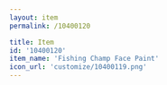 ```yaml
---
layout: item
permalink: /10400120

title: Item
id: '10400120'
item_name: 'Fishing Champ Face Paint'
icon_url: 'customize/10400119.png'
---
```


